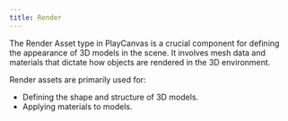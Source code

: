 ```yaml
---
title: Render
---
```


The Render Asset type in PlayCanvas is a crucial component for defining the appearance of 3D models in the scene. It involves mesh data and materials that dictate how objects are rendered in the 3D environment.

Render assets are primarily used for:

- Defining the shape and structure of 3D models.
- Applying materials to models.
